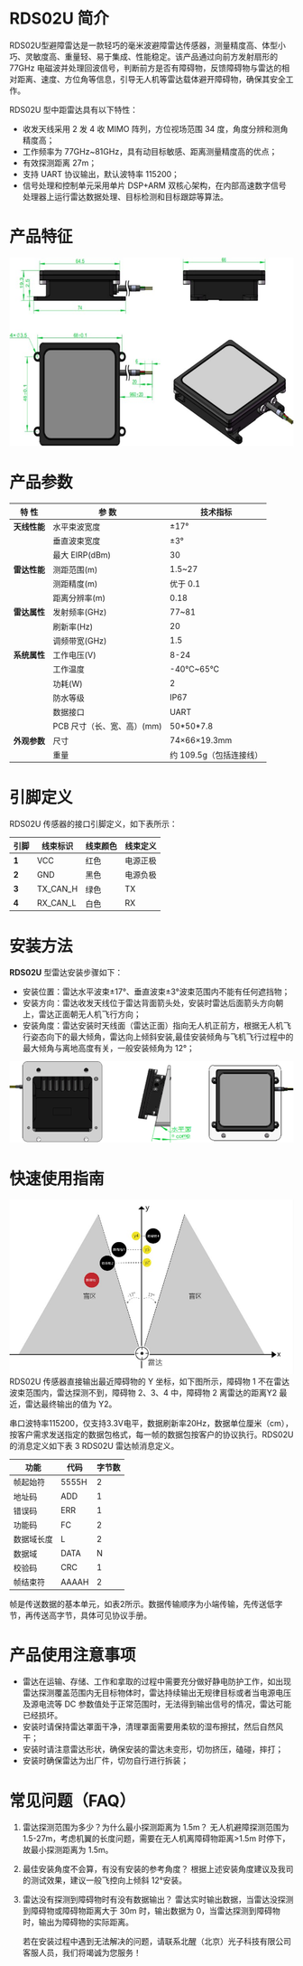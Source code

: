 # RDS02U 简介

RDS02U型避障雷达是一款轻巧的毫米波避障雷达传感器，测量精度高、体型小巧、灵敏度高、重量轻、易于集成、性能稳定。该产品通过向前方发射扇形的 77GHz 电磁波并处理回波信号，判断前方是否有障碍物，反馈障碍物与雷达的相对距离、速度、方位角等信息，引导无人机等雷达载体避开障碍物，确保其安全工作。

RDS02U 型中距雷达具有以下特性：

-   收发天线采用 2 发 4 收 MIMO 阵列，方位视场范围 34 度，角度分辨和测角精度高；
-   工作频率为 77GHz\~81GHz，具有动目标敏感、距离测量精度高的优点；
-   有效探测距离 27m；
-   支持 UART 协议输出，默认波特率 115200；
-   信号处理和控制单元采用单片 DSP+ARM 双核心架构，在内部高速数字信号处理器上运行雷达数据处理、目标检测和目标跟踪等算法。

# 产品特征

![图 1 RDS02U 尺寸图](media/3b92d669884ec51a6af1c94f2e9d9bd2.jpeg)

# 产品参数

| **特 性**            | **参 数**                   | **技术指标**            |
|----------------------|-----------------------------|-------------------------|
|    **天线性能**      | 水平束波宽度                | ±17°                    |
|                      | 垂直波束宽度                | ±3°                     |
|                      | 最大 EIRP(dBm)              | 30                      |
|    **雷达性能**      | 测距范围(m)                 | 1.5\~27                 |
|                      | 测距精度(m)                 | 优于 0.1                |
|                      | 距离分辨率(m)               | 0.18                    |
|    **雷达属性**      | 发射频率(GHz)               | 77\~81                  |
|                      | 刷新率(Hz)                  | 20                      |
|                      | 调频带宽(GHz)               | 1.5                     |
|    **系统属性**       | 工作电压(V)                 | 8-24                    |
|                      | 工作温度                    | -40℃\~65℃               |
|                      | 功耗(W)                     | 2                       |
|                      | 防水等级                    | IP67                    |
|                      | 数据接口                    | UART                    |
|                      | PCB 尺寸（长、宽、高）(mm)  | 50\*50\*7.8             |
|   **外观参数**       | 尺寸                        | 74×66×19.3mm            |
|                      | 重量                        | 约 109.5g（包括连接线） |

# 引脚定义

RDS02U 传感器的接口引脚定义，如下表所示：

| **引脚** | **线束标识** | **线束颜色** | **线束定义** |
|----------|--------------|--------------|--------------|
| **1**    | VCC          | 红色         | 电源正极     |
| **2**    | GND          | 黑色         | 电源负极     |
| **3**    | TX_CAN_H     | 绿色         | TX           |
| **4**    | RX_CAN_L     | 白色         | RX           |

# 安装方法

**RDS02U** 型雷达安装步骤如下：

-   安装位置：雷达水平波束±17°、垂直波束±3°波束范围内不能有任何遮挡物；
-   安装方向：雷达收发天线位于雷达背面箭头处，安装时雷达后面箭头方向朝上，雷达正面朝无人机飞行方向；
-   安装角度：雷达安装时天线面（雷达正面）指向无人机正前方，根据无人机飞行姿态向下的最大倾角，雷达向上倾斜安装,最佳安装倾角与飞机飞行过程中的最大倾角与离地高度有关，一般安装倾角为 12°；

![RDS02U安装示意图-1](media/1cd93e24cdcfe7ec2eee6acbfe190bb9.png)

# 快速使用指南

![图3 RDS02U 探测范围示意图](media/c1a8ebc295e331761c75e861884581e4.jpeg)RDS02U 传感器直接输出最近障碍物的 Y 坐标，如下图所示，障碍物 1 不在雷达波束范围内，雷达探测不到，障碍物 2、3、4 中，障碍物 2 离雷达的距离Y2 最近，雷达最终输出的值为 Y2。

串口波特率115200，仅支持3.3V电平，数据刷新率20Hz，数据单位厘米（cm），按客户需求发送指定的数据包格式，每一帧的数据包按客户的协议执行。RDS02U的消息定义如下表 3 RDS02U 雷达帧消息定义。

| 功能       | 代码  | 字节数 |
|------------|-------|--------|
| 帧起始符   | 5555H | 2      |
| 地址码     | ADD   | 1      |
| 错误码     | ERR   | 1      |
| 功能码     | FC    | 2      |
| 数据域长度 | L     | 2      |
| 数据域     | DATA  | N      |
| 校验码     | CRC   | 1      |
| 帧结束符   | AAAAH | 2      |

帧是传送数据的基本单元，如表2所示。数据传输顺序为小端传输，先传送低字节，再传送高字节，具体可见协议手册。

# 产品使用注意事项

- 雷达在运输、存储、工作和拿取的过程中需要充分做好静电防护工作，如出现雷达探测覆盖范围内无目标物体时，雷达持续输出无规律目标或者当电源电压及源电流等 DC 参数值处于正常范围时，无法得到输出信号的情况，雷达可能已经损坏。
- 安装时请保持雷达罩面干净，清理罩面需要用柔软的湿布擦拭，然后自然风干；
- 安装时请注意雷达形状，确保安装的雷达未变形，切勿挤压，磕碰，摔打；
- 安装时确保雷达为出厂件，切勿自行进行拆装；

# 常见问题（FAQ）

1. 雷达探测范围为多少？为什么最小探测距离为 1.5m？
    无人机避障探测范围为 1.5-27m，考虑机翼的长度问题，需要在无人机离障碍物距离\>1.5m 时停下，故最小探测距离为 1.5m。

2. 最佳安装角度不会算，有没有安装的参考角度？
    根据上述安装角度建议及我司的测试效果，建议一般飞控向上倾斜 12°安装。

3. 雷达没有探测到障碍物时有没有数据输出？
    雷达实时输出数据，当雷达没探测到障碍物或障碍物距离大于 30m 时，输出数据为 0，当雷达探测到障碍物时，输出为障碍物的实际距离。

    若在安装过程中遇到无法解决的问题，请联系北醒（北京）光子科技有限公司客服人员，我们将竭诚为您服务！

